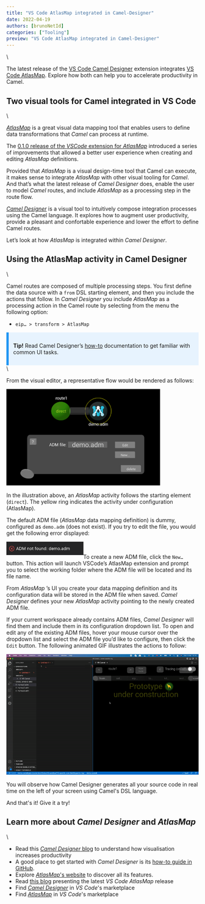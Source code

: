 ```yaml
---
title: "VS Code AtlasMap integrated in Camel-Designer"
date: 2022-04-19
authors: [brunoNetId]
categories: ["Tooling"]
preview: "VS Code AtlasMap integrated in Camel-Designer"
---
```


\

The latest release of the [VS Code Camel Designer](https://marketplace.visualstudio.com/items?itemName=brunoNetId.camel-designer) extension integrates [VS Code AtlasMap](https://marketplace.visualstudio.com/items?itemName=redhat.atlasmap-viewer). Explore how both can help you to accelerate productivity in Camel.


## Two visual tools for Camel integrated in VS Code

\

[*AtlasMap*](https://www.atlasmap.io/) is a great visual data mapping tool that enables users to define data transformations that *Camel* can process at runtime.

The [0.1.0 release of the *VSCode* extension for *AtlasMap*](/blog/2021/11/vscode-atlasmap-release-0.1.0/) introduced a series of improvements that allowed a better user experience when creating and editing *AtlasMap* definitions.

Provided that *AtlasMap* is a visual design-time tool that Camel can execute, it makes sense to integrate *AtlasMap* with other visual tooling for *Camel*. And that’s what the latest release of *Camel Designer* does, enable the user to model *Camel* routes, and include *AtlasMap* as a processing step in the route flow.

[*Camel Designer*](https://brunonetid.github.io/2020/06/28/camel-designer.html) is a visual tool to intuitively compose integration processes using the Camel language. It explores how to augment user productivity, provide a pleasant and confortable experience and lower the effort to define Camel routes.

Let’s look at how *AtlasMap* is integrated within *Camel Designer*.

## Using the AtlasMap activity in Camel Designer

\

Camel routes are composed of multiple processing steps. You first define the data source with a `from` DSL starting element, and then you include the actions that follow. In *Camel Designer* you include *AtlasMap* as a processing action in the Camel route by selecting from the menu the following option:

* `eip… > transform > AtlasMap` 


<div style="
  padding: 12px 12px;
  background-color: #e7f3fe;
  border-left: 6px solid #2196F3;">
  <p><strong>Tip!</strong> Read Camel Designer’s <a href="https://github.com/designer-for-camel/camel-designer/blob/master/docs/how-to.md">how-to</a> documentation to get familiar with common UI tasks.</p>
</div>
\

From the visual editor, a representative flow would be rendered as follows:

<img src="route-atlasmap.png" alt="Camel route rendering in Camel Designer showing the AtlasMap activity" style="width: 80%;" />

In the illustration above, an *AtlasMap* activity follows the starting element (`direct`). The yellow ring indicates the activity under configuration (AtlasMap).

The default ADM file (*AtlasMap* data mapping definition) is dummy, configured as `demo.adm` (does not exist). If you try to edit the file, you would get the following error displayed:

<img src="adm-not-found.png" alt="Error message shown when ADM file not found in workspace." style="width: 40%; float: left" />

<br>

To create a new ADM file, click the `New…` button. This action will launch VSCode’s AtlasMap extension and prompt you to select the working folder where the ADM file will be located and its file name.

From *AtlasMap* ’s UI you create your data mapping definition and its configuration data will be stored in the ADM file when saved. *Camel Designer* defines your new *AtlasMap* activity pointing to the newly created ADM file.

If your current workspace already contains ADM files, *Camel Designer* will find them and include them in its configuration dropdown list. To open and edit any of the existing ADM files, hover your mouse cursor over the dropdown list and select the ADM file you’d like to configure, then click the ```Edit``` button. The following animated GIF illustrates the actions to follow:

![Error message shown when ADM file not found in workspace.](./edit-adm.gif)

You will observe how Camel Designer generates all your source code in real time on the left of your screen using Camel's DSL language.

And that's it! Give it a try!


## Learn more about *Camel Designer* and *AtlasMap*

\

- Read this [*Camel Designer* blog](https://brunonetid.github.io/2020/06/28/camel-designer.html) to understand how visualisation increases productivity
- A good place to get started with *Camel Designer* is its [how-to guide in GitHub](https://github.com/designer-for-camel/camel-designer/blob/master/docs/how-to.md).
- Explore [*AtlasMap*'s website](https://www.atlasmap.io/) to discover all its features.
- Read [this blog](/blog/2021/11/vscode-atlasmap-release-0.1.0/) presenting the latest *VS Code AtlasMap* release
- Find [*Camel Designer*](https://marketplace.visualstudio.com/items?itemName=brunoNetId.camel-designer) in *VS Code*'s marketplace
- Find [*AtlasMap*](https://marketplace.visualstudio.com/items?itemName=redhat.atlasmap-viewer) in *VS Code*'s marketplace




